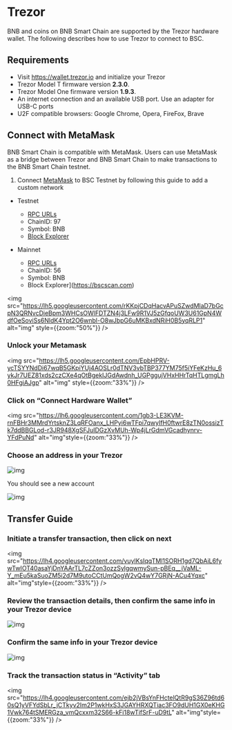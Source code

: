 # Trezor

BNB and coins on BNB Smart Chain are supported by the Trezor hardware wallet. The following describes how to use Trezor to connect to BSC.

## Requirements
* Visit <https://wallet.trezor.io> and initialize your Trezor
* Trezor Model T firmware version **2.3.0**.
* Trezor Model One firmware version **1.9.3**.
* An internet connection and an available USB port. Use an adapter for USB-C ports
* U2F compatible browsers: Google Chrome, Opera, FireFox, Brave


## Connect with MetaMask

BNB Smart Chain is compatible with MetaMask. Users can use MetaMask as a bridge between Trezor and BNB Smart Chain to make transactions to the BNB Smart Chain testnet.

1) Connect [MetaMask](./metamask.md) to BSC Testnet by following this guide to add a custom network

 * Testnet
    * [RPC URLs](../rpc.md)
    * ChainID: 97
    * Symbol: BNB
    * [Block Explorer](https://testnet.bscscan.com)

 * Mainnet
    * [RPC URLs](../rpc.md)
    * ChainID: 56
    * Symbol: BNB
    * Block Explorer](https://bscscan.com)

<img src="https://lh5.googleusercontent.com/rKKpjCDqHacvAPuSZwdMlaD7bGcpN3QRNvcDieBpm3WHCsOWlFDTZN4j3LFw9R1VJ5zGfqoUW3U61GpN4WdfOeSoviSs6NldK4Ypt2O6wnbl-O8wJbpG6uMKBxdNRiH0B5yqRLP1" alt="img" style={{zoom:"50%"}} />

### Unlock your Metamask

<img src="https://lh5.googleusercontent.com/EpbHPRV-ycTSYYNdDi67wqB5GKpiYUj4AOSLr0dTNV3vbTBP377YM75f5iYFeKzHu_6ykJr7UEZ81xds2czCXe4qOtBgekIJGdAwdnh_UGPggujVHxHHrTqHTLgmgLh0HFgiAJgp" alt="img" style={{zoom:"33%"}} />

### Click on “Connect Hardware Wallet”

<img src="https://lh6.googleusercontent.com/1gb3-LE3KVM-rnFBHr3MMrdYrtsknZ3LqRFOanx_LHPyi6wTFpi7qwyIfH0ftwrE8zTN0ossizTk7ddBBGLod-r3JR948XgSFJuIDGzXvMUh-Wp4jLrGdmVGcadhynrv-YFdPuNd" alt="img"style={{zoom:"33%"}} />

### Choose an address in your Trezor

![img](https://lh6.googleusercontent.com/pR4k7YODv8glVOS1L8BtQ3XBBdY_5--HWX9iethu8QGQeL-59aPmOO61-9VmydW7FgY270a1XGknTWKoj-lohFkCy2AeHpu2Fe00RlzloRCTHGrum7hTLfWDziokCd2SxNeoy_-9)

You should see a new account

![img](https://lh5.googleusercontent.com/ezhJcRJA2Pfr6XsNto6zBU6E54hpvfdjd55xj3YlZVYUfOWj1Df4mAOV2VbFVCiTeW-LiBKMpuWpT-0lgsQSGgLDhH2hZnNaMSTsrS9IvPLJbtHLD6YSkqiQeWHQXvRvifyKg1Tm)

## Transfer Guide

### Initiate a transfer transaction, then click on next

<img src="https://lh4.googleusercontent.com/vuylKsIqqTMl1SORH1gd7QbAiL6fywTwIOT40asaYjDnYAArTL7cZZon3ozzSylgqwmySun-pBEq__jVaML-Y_mEu5kaSuoZM5i2d7M9utoCCtUmQogW2vQ4wY7GRjN-ACu4Yqxc" alt="img"style={{zoom:"33%"}} />

### Review the transaction details, then confirm the same info in your Trezor device

![img](https://lh4.googleusercontent.com/6NKBwtaMaTetlmDBfuHFFFpbBvF49KZl9FFrD5B9uT_fPILH80BhjMOB7zUWTFsXbP0-hYuSa8xBzaiIS2OD7bGhIXlUGkbPE5n8VSXcU5chmtSXfrHqb1oV0FJyWw7AKbR6Ts6Z)

### Confirm the same info in your Trezor device
![img](https://lh3.googleusercontent.com/undvuvIO0EUSzQmLnUoJbkF4_YqYE3QQk-M5cacvcycIWi5ei1kPKWAMW8jLABbLR3eI45M5bKzsumMJ161ogGe2jP7GhJBeM0AdH9FbCmy7ym6lUECoDGfg9nFusgmK6SUCbjHZ)

### Track the transaction status in “Activity” tab

<img src="https://lh4.googleusercontent.com/ejb2jVBsYnFHctelQtR9gS36Z96td60sQ1yVFYdSbLr_jCTkyv2Im2P1wkHxS3JGAYHRXQTiac3FO9dUH1GX0eKHG1Vwk764tSMERGza_vmQcxxm32S66-kFi18wTifSrF-uD9tL" alt="img"style={{zoom:"33%"}} />
